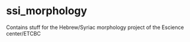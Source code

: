 # ssi_morphology
Contains stuff for the Hebrew/Syriac morphology project of the Escience center/ETCBC
